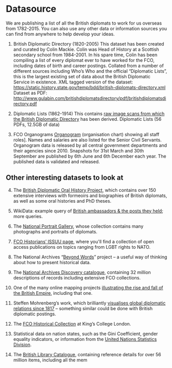 # Datasource

We are publishing a list of all the British diplomats to work for us overseas from 1782-2015. You can also use any other data or information sources you can find from anywhere to help develop your ideas.

1. British Diplomatic Directory (1820-2005)
This dataset has been created and curated by Colin Mackie. Colin was Head of History at a Scottish secondary school from 1984-2001. In his spare time, Colin has been compiling a list of every diplomat ever to have worked for the FCO, including dates of birth and career postings. Collated from a number of different sources including Who’s Who and the official “Diplomatic Lists”, this is the largest existing set of data about the British Diplomatic Service in existence.
XML tagged version of the dataset: https://static.history.state.gov/temp/bdd/british-diplomats-directory.xml
Dataset as PDF: http://www.gulabin.com/britishdiplomatsdirectory/pdf/britishdiplomatsdirectory.pdf

2. Diplomatic Lists (1862-1914)
This contains [raw image scans from which the British Diplomatic Directory](http://bit.ly/fco-diplomatic-lists) has been derived. Diplomatic Lists (56 PDFs, 12.5GB of data)

3. FCO Organograms
[Organogram](https://data.gov.uk/dataset/78a88473-68ed-46ca-8208-26fb62567ce0/organogram-of-staff-roles-salaries) (organisation chart) showing all staff roles]. Names and salaries are also listed for the Senior Civil Servants.  Organogram data is released by all central government departments and their agencies since 2010. Snapshots for 31st March and 30th September are published by 6th June and 6th December each year. The published data is validated and released. 

## Other interesting datasets to look at
4. The [British Diplomatic Oral History Project](https://www.chu.cam.ac.uk/archives/collections/bdohp/#B), which contains over 150 extensive interviews with formeoirs and biographies of British diplomats, as well as some oral histories and PhD theses.

5. WikiData: example query of [British ambassadors & the posts they held](http://tinyurl.com/ydynpj5l); more queries.

6. The [National Portrait Gallery](https://www.npg.org.uk/collections/), whose collection contains many photographs and portraits of diplomats.

7. [FCO Historians’ ISSUU page](https://www.eventbrite.co.uk/www.issuu.com/fcohistorians), where you'll find a collection of open access publications on topics ranging from LGBT rights to NATO.

8. The National Archives “[Beyond Words](https://blog.nationalarchives.gov.uk/blog/beyond-words-exploring-historical-document-collections-scale/)” project – a useful way of thinking about how to present historical data.

9. The [National Archives Discovery catalogue](http://discovery.nationalarchives.gov.uk), containing 32 million descriptions of records including extensive FCO collections.

10. One of the many online mapping projects [illustrating the rise and fall of the British Empire](https://www.britishempire.co.uk/maproom/maproom.htm), including that one.

11. Steffen Mohrenberg’s work, which brilliantly [visualises global diplomatic relations since 1817](https://vimeo.com/99515745) – something similar could be done with British diplomatic postings.

12. The [FCO Historical Collection](https://www.kcl.ac.uk/library/archivespec/special-collections/Individualcollections/fco.aspx) at King’s College London.

13. Statistical data on nation states, such as the Gini Coefficient, gender equality indicators, or information from the [United Nations Statistics Division](https://unstats.un.org/unsd/snaama/introduction.asp).

14. The [British Library Catalogue](http://explore.bl.uk/primo_library/libweb/action/search.do?vid=BLVU1), containing reference details for over 56 million items, including all the mem
